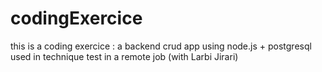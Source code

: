 # codingExercice
this is a coding exercice : a backend crud app using node.js + postgresql used in technique test in a remote job (with Larbi Jirari)
